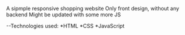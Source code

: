 A sipmple responsive shopping website 
Only front design, without any backend
Might be updated with some more JS


--Technologies used:
*HTML
*CSS
*JavaScript

